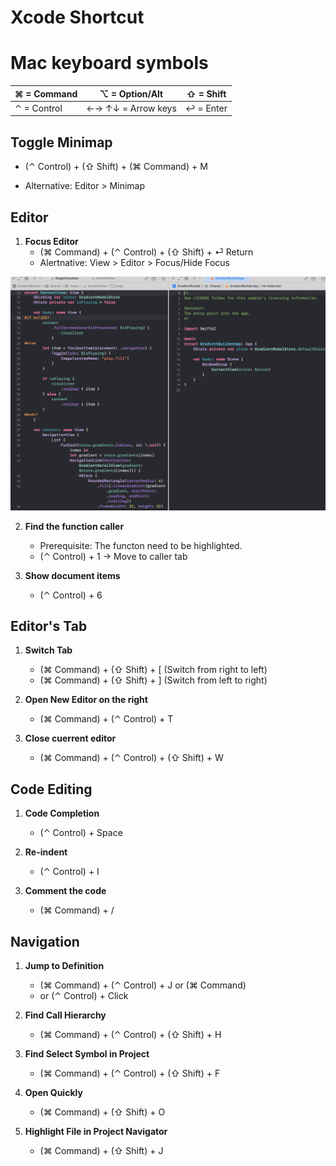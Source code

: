 # Xcode Shortcut

# Mac keyboard symbols

| ⌘ = Command | ⌥ = Option/Alt     | ⇧ = Shift |
|-------------|--------------------|-----------|
| ⌃ = Control | ←→ ↑↓ = Arrow keys | ↩ = Enter |

## Toggle Minimap
- (⌃ Control) + (⇧ Shift) + (⌘ Command) + M

- Alternative: Editor > Minimap

## Editor

1. **Focus Editor**
	- (⌘ Command) + (⌃ Control) + (⇧ Shift) + ⏎ Return
	- Alertnative: View > Editor > Focus/Hide Focus

<p align="center">
	<img width="600" src="Media/FocusEditor.gif" alt="Focus Editor" />
</p>

2. **Find the function caller**
	- Prerequisite: The functon need to be highlighted.
	- (⌃ Control) + 1 -> Move to caller tab

3. **Show document items**
	- (⌃ Control) + 6

## Editor's Tab

1.  **Switch Tab**
	- (⌘ Command) + (⇧ Shift) + [ (Switch from right to left)
	- (⌘ Command) + (⇧ Shift) + ] (Switch from left to right)

2. **Open New Editor on the right**
	- (⌘ Command) + (⌃ Control) + T

3. **Close cuerrent editor**
	- (⌘ Command) + (⌃ Control) + (⇧ Shift) + W


## Code Editing
1. **Code Completion**
	- (⌃ Control) + Space

2. **Re-indent**
	- (⌃ Control) + I

3. **Comment the code**
	- (⌘ Command) + /


## Navigation

1. **Jump to Definition**
	- (⌘ Command) + (⌃ Control) + J or (⌘ Command)
	- or  (⌃ Control) + Click

2. **Find Call Hierarchy**
	- (⌘ Command) + (⌃ Control) + (⇧ Shift) + H

3. **Find Select Symbol in Project**
	- (⌘ Command) + (⌃ Control) + (⇧ Shift) + F

4. **Open Quickly**
	- (⌘ Command) + (⇧ Shift) + O

5. **Highlight File in Project Navigator**
	- (⌘ Command) + (⇧ Shift) + J